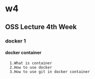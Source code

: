 # w4
## OSS Lecture 4th Week
### docker 1
#### docker container   
      1.What is container   
      2.How to use docker   
      3.How to use git in docker container
